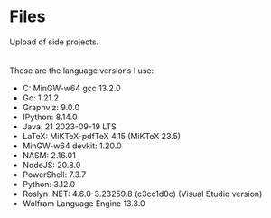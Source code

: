 # Files
Upload of side projects.
<br>
<br>
<br>
These are the language versions I use:

- C: MinGW-w64 gcc 13.2.0
- Go: 1.21.2
- Graphviz: 9.0.0
- IPython: 8.14.0
- Java: 21 2023-09-19 LTS
- LaTeX: MiKTeX-pdfTeX 4.15 (MiKTeX 23.5)
- MinGW-w64 devkit: 1.20.0
- NASM: 2.16.01
- NodeJS: 20.8.0
- PowerShell: 7.3.7
- Python: 3.12.0
- Roslyn .NET: 4.6.0-3.23259.8 (c3cc1d0c) (Visual Studio version)
- Wolfram Language Engine 13.3.0
